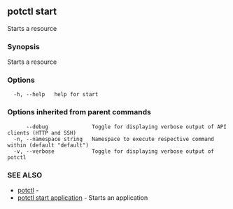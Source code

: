 ## potctl start

Starts a resource

### Synopsis

Starts a resource

### Options

```
  -h, --help   help for start
```

### Options inherited from parent commands

```
      --debug              Toggle for displaying verbose output of API clients (HTTP and SSH)
  -n, --namespace string   Namespace to execute respective command within (default "default")
  -v, --verbose            Toggle for displaying verbose output of potctl
```

### SEE ALSO

* [potctl](potctl.md)	 - 
* [potctl start application](potctl_start_application.md)	 - Starts an application


